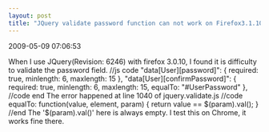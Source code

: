 ```yaml
---
layout: post
title: "JQuery validate password function can not work on Firefox3.1.10"
---
```


<p class='meta'>2009-05-09 07:06:53</p>

When I use JQuery(Revision: 6246) with firefox 3.0.10, I found it is difficulty to validate the password field.
//js code
"data[User][password]": {
required: true,
minlength: 6,
maxlength: 15
},
"data[User][confirmPassword]": {
required: true,
minlength: 6,
maxlength: 15,
equalTo: "#UserPassword"
},
//code end
The error happened at line 1040 of jquery.validate.js
//code
equalTo: function(value, element, param) {
return value == $(param).val();
}
//end
The '$(param).val()' here is always empty. I test this on Chrome, it works fine there.